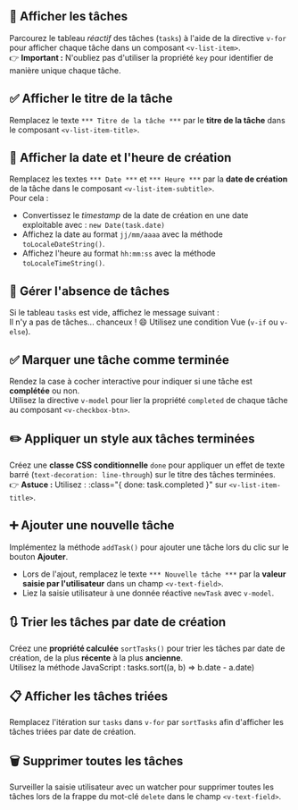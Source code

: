 ## 🎯 Afficher les tâches
Parcourez le tableau *réactif* des tâches (`tasks`) à l'aide de la directive `v-for` pour afficher chaque tâche dans un composant `<v-list-item>`.  
👉 **Important :** N'oubliez pas d'utiliser la propriété `key` pour identifier de manière unique chaque tâche.

## ✅ Afficher le titre de la tâche
Remplacez le texte `*** Titre de la tâche ***` par le **titre de la tâche** dans le composant `<v-list-item-title>`.

## 📅 Afficher la date et l'heure de création
Remplacez les textes `*** Date ***` et `*** Heure ***` par la **date de création** de la tâche dans le composant `<v-list-item-subtitle>`.  
Pour cela :
- Convertissez le *timestamp* de la date de création en une date exploitable avec : `new Date(task.date)`
- Affichez la date au format `jj/mm/aaaa` avec la méthode `toLocaleDateString()`.
- Affichez l'heure au format `hh:mm:ss` avec la méthode `toLocaleTimeString()`.

## 🚫 Gérer l'absence de tâches
Si le tableau `tasks` est vide, affichez le message suivant :  
<v-card-subtitle>Il n'y a pas de tâches... chanceux ! 😄</v-card-subtitle>
Utilisez une condition Vue (`v-if` ou `v-else`).

## ✅ Marquer une tâche comme terminée
Rendez la case à cocher interactive pour indiquer si une tâche est **complétée** ou non.  
Utilisez la directive `v-model` pour lier la propriété `completed` de chaque tâche au composant `<v-checkbox-btn>`.

## ✏️ Appliquer un style aux tâches terminées
Créez une **classe CSS conditionnelle** `done` pour appliquer un effet de texte barré (`text-decoration: line-through`) sur le titre des tâches terminées.  
👉 **Astuce :** Utilisez :
:class="{ done: task.completed }"
sur `<v-list-item-title>`.

## ➕ Ajouter une nouvelle tâche
Implémentez la méthode `addTask()` pour ajouter une tâche lors du clic sur le bouton **Ajouter**.
- Lors de l'ajout, remplacez le texte `*** Nouvelle tâche ***` par la **valeur saisie par l'utilisateur** dans un champ `<v-text-field>`.
- Liez la saisie utilisateur à une donnée réactive `newTask` avec `v-model`.

## 🔃 Trier les tâches par date de création
Créez une **propriété calculée** `sortTasks()` pour trier les tâches par date de création, de la plus **récente** à la plus **ancienne**.  
Utilisez la méthode JavaScript :
tasks.sort((a, b) => b.date - a.date)

## 📋 Afficher les tâches triées
Remplacez l'itération sur `tasks` dans `v-for` par `sortTasks` afin d'afficher les tâches triées par date de création.

## 🗑️ Supprimer toutes les tâches
Surveiller la saisie utilisateur avec un watcher
pour supprimer toutes les tâches lors de 
la frappe du mot-clé `delete` dans le champ `<v-text-field>`.
